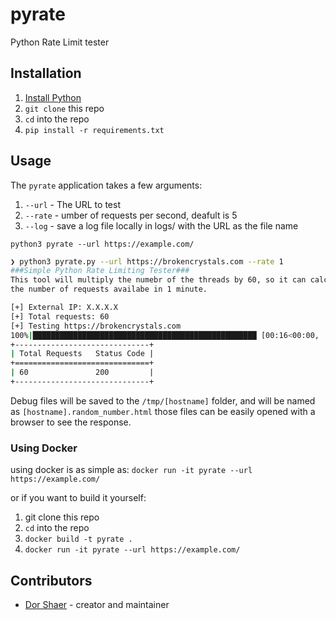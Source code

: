 # pyrate

Python Rate Limit tester

## Installation

1. [Install Python](https://wiki.python.org/moin/BeginnersGuide/Download)
2. `git clone` this repo
3. `cd` into the repo
4. `pip install -r requirements.txt`

## Usage

The `pyrate` application takes a few arguments:

1. `--url` - The URL to test
2. `--rate` - umber of requests per second, deafult is 5
3. `--log` - save a log file locally in logs/ with the URL as the file name

`python3 pyrate --url https://example.com/`

```bash
❯ python3 pyrate.py --url https://brokencrystals.com --rate 1 
###Simple Python Rate Limiting Tester###
This tool will multiply the numebr of the threads by 60, so it can calculate
the number of requests availabe in 1 minute.

[+] External IP: X.X.X.X
[+] Total requests: 60
[+] Testing https://brokencrystals.com
100%|██████████████████████████████████████████████████ [00:16<00:00,  3.58it/s]
+------------------------------+
| Total Requests   Status Code |
+==============================+
| 60               200         |
+------------------------------+

```

Debug files will be saved to the `/tmp/[hostname]` folder, and will be named as `[hostname].random_number.html`
those files can be easily opened with a browser to see the response.

### Using Docker

using docker is as simple as:
`docker run -it pyrate --url https://example.com/`

or if you want to build it yourself:

1. git clone this repo
2. `cd` into the repo
3. `docker build -t pyrate .`
4. `docker run -it pyrate --url https://example.com/`

## Contributors

- [Dor Shaer](https://github.com/DorShaer) - creator and maintainer
